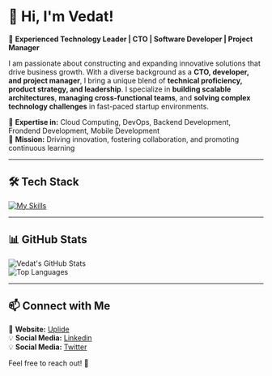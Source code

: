 # 👋 Hi, I'm Vedat!  

🚀 **Experienced Technology Leader | CTO | Software Developer | Project Manager**  

I am passionate about constructing and expanding innovative solutions that drive business growth. With a diverse background as a **CTO, developer, and project manager**, I bring a unique blend of **technical proficiency, product strategy, and leadership**. I specialize in **building scalable architectures**, **managing cross-functional teams**, and **solving complex technology challenges** in fast-paced startup environments.  

🔹 **Expertise in:** Cloud Computing, DevOps, Backend Development, Frondend Development, Mobile Development  
🔹 **Mission:** Driving innovation, fostering collaboration, and promoting continuous learning  

---

## 🛠️ Tech Stack  

[![My Skills](https://skillicons.dev/icons?i=php,laravel,go,python,fastapi,flask,flutter,dart,aws,nodejs,express,ts,graphql,nestjs,nextjs,react,docker,kubernetes,jenkins,postgres,mysql,prisma,firebase,supabase,html,css,bootstrap,js,git,github,githubactions,redis,nginx,graphql,terraform,wordpress,postman)](https://skillicons.dev)  

---

## 📊 GitHub Stats  

![Vedat's GitHub Stats](https://github-readme-stats.vercel.app/api?username=senvedat&show_icons=true&theme=dark)  
![Top Languages](https://github-readme-stats.vercel.app/api/top-langs/?username=senvedat&layout=compact&theme=dark)  

---

## 📫 Connect with Me  

💼 **Website:** [Uplide](https://uplide.com/tr/anasayfa/)  
💡 **Social Media:** [Linkedin](https://www.linkedin.com/in/senvedat/)  
💡 **Social Media:** [Twitter](https://x.com/vedatshen)  

Feel free to reach out! 🚀  
